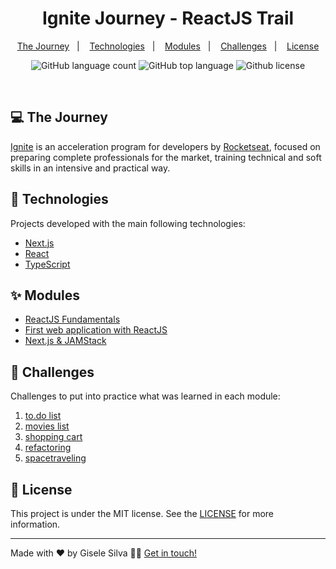 <h1 align="center">
  Ignite Journey - ReactJS Trail
</h1>

<p align="center">
  <a href="#-the-journey">The Journey</a>&nbsp;&nbsp;&nbsp;|&nbsp;&nbsp;&nbsp;
  <a href="#-technologies">Technologies</a>&nbsp;&nbsp;&nbsp;|&nbsp;&nbsp;&nbsp;
  <a href="#-modules">Modules</a>&nbsp;&nbsp;&nbsp;|&nbsp;&nbsp;&nbsp;
  <a href="#-challenges">Challenges</a>&nbsp;&nbsp;&nbsp;|&nbsp;&nbsp;&nbsp;
  <a href="#-license">License</a>
</p>

<p align="center">
  <img alt="GitHub language count" src="https://img.shields.io/github/languages/count/gisabernardess/ignite-reactjs"/>

  <img alt="GitHub top language" src="https://img.shields.io/github/languages/top/gisabernardess/ignite-reactjs"/>

  <img alt="Github license" src="https://img.shields.io/github/license/gisabernardess/ignite-reactjs"/>
</p>

<br/>

## 💻 The Journey

[Ignite](https://pages.rocketseat.com.br/ignite) is an acceleration program for developers by [Rocketseat](https://rocketseat.com.br/), focused on preparing complete professionals for the market, training technical and soft skills in an intensive and practical way.

## 🚀 Technologies

Projects developed with the main following technologies:

- [Next.js](https://nextjs.org/)
- [React](https://reactjs.org)
- [TypeScript](https://www.typescriptlang.org/)

## ✨ Modules

- [ReactJS Fundamentals](https://github.com/gisabernardess/ignite-reactjs/tree/main/01-github-explorer)
- [First web application with ReactJS](https://github.com/gisabernardess/ignite-reactjs/tree/main/02-dtmoney)
- [Next.js & JAMStack](https://github.com/gisabernardess/ignite-reactjs/tree/main/03-ignews)

## 🧠 Challenges

Challenges to put into practice what was learned in each module:

1. [to.do list](https://github.com/gisabernardess/todo-list)
2. [movies list](https://github.com/gisabernardess/movies-list)
3. [shopping cart](https://github.com/gisabernardess/shopping-cart)
4. [refactoring](https://github.com/gisabernardess/refactoring)
5. [spacetraveling](https://github.com/gisabernardess/spacetraveling)

## 📄 License

This project is under the MIT license. See the [LICENSE](LICENSE.md) for more information.

---

Made with ♥ by Gisele Silva 👋🏻 [Get in touch!](https://www.linkedin.com/in/gisabernardess/)
